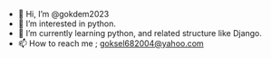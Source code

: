 - 👋 Hi, I’m @gokdem2023
- 👀 I’m interested in python.
- 🌱 I’m currently learning python, and related structure like Django. 
- 📫 How to reach me ; goksel682004@yahoo.com

<!---
gokdem2023/gokdem2023 is a ✨ special ✨ repository because its `README.md` (this file) appears on your GitHub profile.
You can click the Preview link to take a look at your changes.
--->
